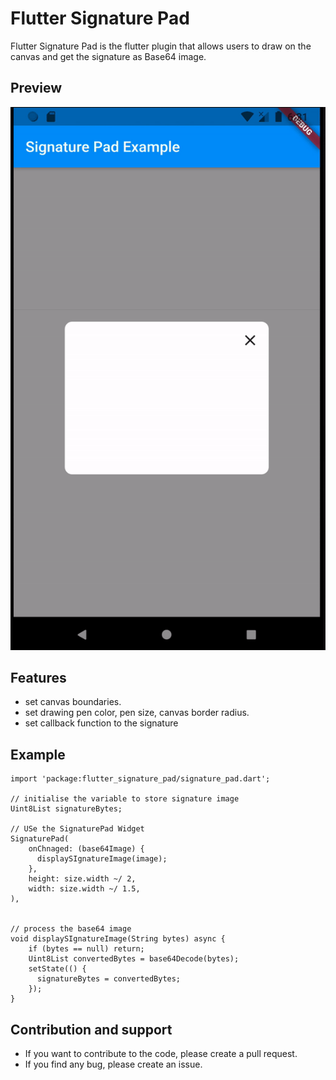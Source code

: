 # Flutter Signature Pad

Flutter Signature Pad is the flutter plugin that allows users to draw on the canvas and get the signature as Base64 image. 

## Preview
![Preview](screenshots/output.gif)

## Features
* set canvas boundaries.
* set drawing pen color, pen size, canvas border radius.
* set callback function to the signature


## Example 
```
import 'package:flutter_signature_pad/signature_pad.dart';

// initialise the variable to store signature image
Uint8List signatureBytes;

// USe the SignaturePad Widget
SignaturePad(
    onChnaged: (base64Image) {
      displaySIgnatureImage(image);
    },
    height: size.width ~/ 2,
    width: size.width ~/ 1.5,
),


// process the base64 image 
void displaySIgnatureImage(String bytes) async {
    if (bytes == null) return;
    Uint8List convertedBytes = base64Decode(bytes);
    setState(() {
      signatureBytes = convertedBytes;
    });
}
```

## Contribution and support
- If you want to contribute to the code, please create a pull request. 
- If you find any bug, please create an issue.
